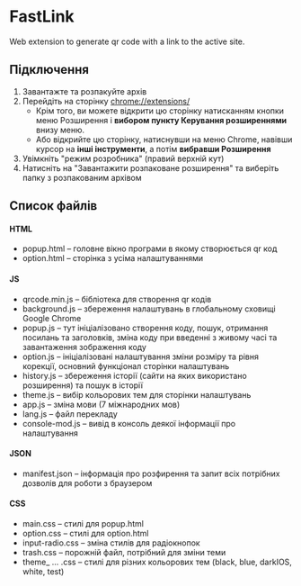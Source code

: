 # FastLink
Web extension to generate qr code with a link to the active site.

<h2>Підключення</h2> 
<ol>
  <li>Завантажте та розпакуйте архів</li>
  <li>Перейдіть на сторінку <a href="chrome://extensions/">chrome://extensions/</a>
  <ul>
    <li>Крім того, ви можете відкрити цю сторінку натисканням кнопки меню Розширення і <strong>вибором пункту Керування розширеннями</strong> внизу меню.</li>
    <li>Або відкрийте цю сторінку, натиснувши на меню Chrome, навівши курсор на <strong>інші інструменти</strong>, а потім <strong>вибравши Розширення</strong></li>
  </ul>
  </li>
  <li>Увімкніть "режим розробника" (правий верхній кут)</li>
  <li>Натисніть на "Завантажити розпаковане розширення" та виберіть папку з розпакованим архівом</li>
</ol>

<h2>Список файлів</h2>
<h4>HTML</h4>
<ul>
  <li>popup.html – головне вікно програми в якому створюється qr код</li>
  <li>option.html – сторінка з усіма налаштуваннями</li>
</ul>
<h4>JS</h4>
<ul>
  <li>qrcode.min.js – бібліотека для створення qr кодів </li>
  <li>background.js – збереження налаштувань в глобальному сховищі Google Chrome</li>
  <li>popup.js – тут ініціалізовано створення коду, пошук, отримання посилань та заголовків, зміна коду при
            введенні з живому часі та завантаження зображення коду</li>
  <li>option.js – ініціалізовані налаштування зміни розміру та рівня корекції, основний функціонал сторінки
            налаштувань</li>
  <li>history.js – збереження історії (сайти на яких використано розширення) та пошук в історії</li>
  <li>theme.js – вибір кольорових тем для сторінки налаштувань</li>
  <li>app.js – зміна мови (7 міжнародних мов)</li>
  <li>lang.js – файл перекладу</li>
  <li>сonsole-mod.js – вивід в консоль деякої інформації про налаштування</li>
</ul>
<h4>JSON</h4>
<ul>
  <li>manifest.json – інформація про розфирення та запит всіх потрібних дозволів для роботи з браузером</li>
</ul>
<h4>CSS</h4>
<ul>
  <li>main.css – стилі для popup.html</li>
  <li>option.css – стилі для option.html</li>
  <li>input-radio.css – зміна стилів для радіокнопок</li>
  <li>trash.css – порожній файл, потрібний для зміни теми</li>
  <li>theme_ … .css – стилі для різних кольорових тем (black, blue, darkIOS, white, test)</li>
</ul>

